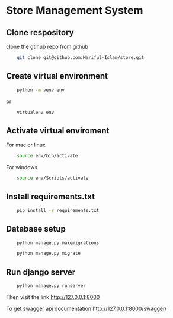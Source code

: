# Store Management System

## Clone respository
clone the gtihub repo from github 

```zsh
    git clone git@github.com:Mariful-Islam/store.git
```

## Create virtual environment 
```zsh
    python -m venv env
```
or

```zsh
    virtualenv env
```

## Activate virtual enviroment

For mac or linux
```zsh
    source env/bin/activate
```

For windows

```zsh
    source env/Scripts/activate
```

## Install requirements.txt 
```zsh
    pip install -r requirements.txt
```

## Database setup
```zsh
    python manage.py makemigrations
```
```zsh
    python manage.py migrate
```

## Run django server

```zsh
    python manage.py runserver
```



Then visit the link http://127.0.0.1:8000

To get swagger api documentation 
http://127.0.0.1:8000/swagger/
